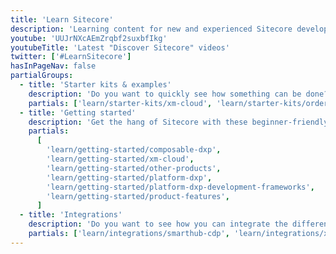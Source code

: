 ```yaml
---
title: 'Learn Sitecore'
description: 'Learning content for new and experienced Sitecore developers'
youtube: 'UUJrNXcAEmZrqbf2suxbfIkg'
youtubeTitle: 'Latest "Discover Sitecore" videos'
twitter: ['#LearnSitecore']
hasInPageNav: false
partialGroups:
  - title: 'Starter kits & examples'
    description: 'Do you want to quickly see how something can be done? These starter kits and examples will let you dig into the code and see how to use the APIs.'
    partials: ['learn/starter-kits/xm-cloud', 'learn/starter-kits/ordercloud', 'learn/starter-kits/sitecore-starter-kits']
  - title: 'Getting started'
    description: 'Get the hang of Sitecore with these beginner-friendly tutorials, walkthroughs, and samples.'
    partials:
      [
        'learn/getting-started/composable-dxp',
        'learn/getting-started/xm-cloud',
        'learn/getting-started/other-products',
        'learn/getting-started/platform-dxp',
        'learn/getting-started/platform-dxp-development-frameworks',
        'learn/getting-started/product-features',
      ]
  - title: 'Integrations'
    description: 'Do you want to see how you can integrate the different Sitecore products today? These integration guides will get you started leveraging the power of multiple products.'
    partials: ['learn/integrations/smarthub-cdp', 'learn/integrations/xm', 'learn/integrations/content-hub', 'learn/integrations/send', 'learn/integrations/orderCloud']
---
```

